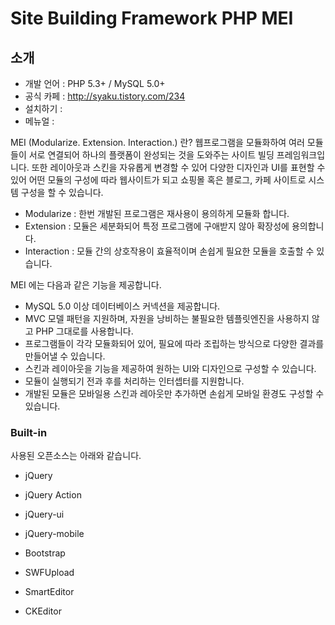 Site Building Framework PHP MEI
=======

## 소개

* 개발 언어 : PHP 5.3+ / MySQL 5.0+
* 공식 카페 : http://syaku.tistory.com/234
* 설치하기 : 
* 메뉴얼 : 

MEI (Modularize. Extension. Interaction.) 란? 웹프로그램을 모듈화하여 여러 모듈들이 서로 연결되어 하나의 플랫폼이 완성되는 것을 도와주는 사이트 빌딩 프레임워크입니다. 또한 레이아웃과 스킨을 자유롭게 변경할 수 있어 다양한 디자인과 UI를 표현할 수 있어 어떤 모듈의 구성에 따라 웹사이트가 되고 쇼핑몰 혹은 블로그, 카페 사이트로 시스템 구성을 할 수 있습니다.


* Modularize : 한번 개발된 프로그램은 재사용이 용의하게 모듈화 합니다.
* Extension : 모듈은 세분화되어 특정 프로그램에 구애받지 않아 확장성에 용의합니다.
* Interaction : 모듈 간의 상호작용이 효율적이며 손쉽게 필요한 모듈을 호출할 수 있습니다.


MEI 에는 다음과 같은 기능을 제공합니다.

* MySQL 5.0 이상 데이터베이스 커넥션을 제공합니다.
* MVC 모델 패턴을 지원하며, 자원을 낭비하는 불필요한 템플릿엔진을 사용하지 않고 PHP 그대로를 사용합니다.
* 프로그램들이 각각 모듈화되어 있어, 필요에 따라 조립하는 방식으로 다양한 결과를 만들어낼 수 있습니다.
* 스킨과 레이아웃을 기능을 제공하여 원하는 UI와 디자인으로 구성할 수 있습니다.
* 모듈이 실행되기 전과 후를 처리하는 인터셉터를 지원합니다.
* 개발된 모듈은 모바일용 스킨과 레아웃만 추가하면 손쉽게 모바일 환경도 구성할 수 있습니다.


### Built-in

사용된 오픈소스는 아래와 같습니다.

* jQuery

* jQuery Action

* jQuery-ui
* jQuery-mobile
* Bootstrap

* SWFUpload
* SmartEditor
* CKEditor

